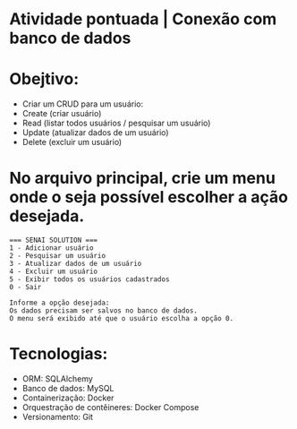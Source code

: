 # Atividade pontuada | Conexão com banco de dados

# Obejtivo:
- Criar um CRUD para um usuário:
- Create (criar usuário)
- Read (listar todos usuários / pesquisar um usuário)
- Update (atualizar dados de um usuário)
- Delete (excluir um usuário)

# No arquivo principal, crie um menu onde o seja possível escolher a ação desejada.
    === SENAI SOLUTION === 
    1 - Adicionar usuário 
    2 - Pesquisar um usuário 
    3 - Atualizar dados de um usuário 
    4 - Excluir um usuário 
    5 - Exibir todos os usuários cadastrados 
    0 - Sair

    Informe a opção desejada:
    Os dados precisam ser salvos no banco de dados.
    O menu será exibido até que o usuário escolha a opção 0.

# Tecnologias:
- ORM: SQLAlchemy
- Banco de dados: MySQL
- Containerização: Docker
- Orquestração de contêineres: Docker Compose
- Versionamento: Git